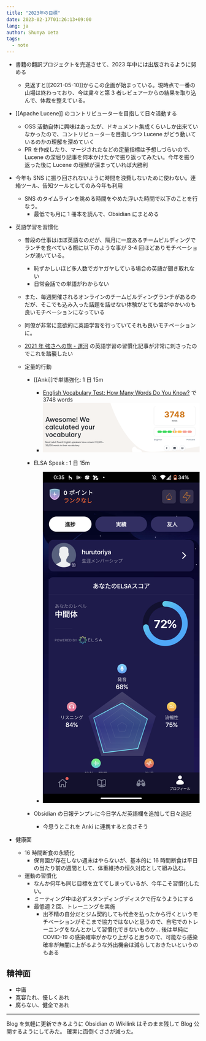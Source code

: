 ```yaml
---
title: "2023年の目標"
date: 2023-02-17T01:26:13+09:00
lang: ja
author: Shunya Ueta
tags:
  - note
---
```


- 書籍の翻訳プロジェクトを完遂させて、2023 年中には出版されるように努める
  - 見返すと[[2021-05-10]]からこの企画が始まっている。現時点で一番の山場は終わっており、今は粛々と第 3 者レビュアーからの結果を取り込んで、体裁を整えている。
- [[Apache Lucene]] のコントリビューターを目指して日々活動する
  - OSS 活動自体に興味はあったが、ドキュメント集成くらいしか出来ていなかったので、コントリビューターを目指しつつ Lucene がどう動いているのかの理解を深めていく
  - PR を作成したり、マージされたなどの定量指標は予想しづらいので、Lucene の深堀り記事を何本かけたかで振り返ってみたい。今年を振り返った後に Lucene の理解が深まっていれば大勝利
- 今年も SNS に振り回されないように時間を浪費しないために使わない。連絡ツール、告知ツールとしてのみ今年も利用
  - SNS のタイムラインを眺める時間をやめた浮いた時間で以下のことを行なう。
    - 最低でも月に 1 冊本を読んで、Obsidian にまとめる
- 英語学習を習慣化

  - 普段の仕事はほぼ英語なのだが、隔月に一度あるチームビルディングでランチを食べている際に以下のような事が 3-4 回ほどありモチベーションが湧いている。
    - 恥ずかしいほど多人数でガヤガヤしている場合の英語が聞き取れない
    - 日常会話での単語がわからない
  - また、毎週開催されるオンラインのチームビルディングランチがあるのだが、そこでも込み入った話題を話せない体験がとても歯がゆかいのも良いモチベーションになっている
  - 同僚が非常に意欲的に英語学習を行っていてそれも良いモチベーションに。
  - [2021 年 強さへの旅 \- 運河](https://uiuret.hatenablog.com/entry/2021/12/31/151357) の英語学習の習慣化記事が非常に刺さったのでこれを踏襲したい
  - 定量的行動

    - [[Anki]]で単語強化: 1 日 15m

      - [English Vocabulary Test: How Many Words Do You Know?](https://preply.com/en/learn/english/test-your-vocab) で 3748 words
      - ![vocab score](/posts/2023-02-17-0126/images/1.png)

    - ELSA Speak : 1 日 15m
      - ![vocab score](/posts/2023-02-17-0126/images/2.png)
    - Obsidian の日報テンプレに今日学んだ英語欄を追加して日々追記
      - 今思うとこれを Anki に連携すると良さそう

- 健康面
  - 16 時間断食の永続化
    - 保育園が存在しない週末はやらないが、基本的に 16 時間断食は平日の当たり前の週間として、体重維持の恒久対応として組み込む。
  - 運動の習慣化
    - なんか何年も同じ目標を立ててしまっているが、今年こそ習慣化したい。
    - ミーティング中は必ずスタンディングディスクで行なうようにする
    - 最低週 2 回、トレーニングを実施
      - 出不精の自分だとジム契約しても代金を払ったから行くというモチベーションがそこまで協力ではないと思うので、自宅でのトレーニングをなんとかして習慣化できないものか...
        後は単純に COVID-19 の感染確率がかなり上がると思うので、可能なら感染確率が無闇に上がるような外出機会は減らしておきたいというのもある

## 精神面

- 中庸
- 寛容たれ、優しくあれ
- 腐らない、健全であれ

---

Blog を気軽に更新できるように Obsidian の Wikilink はそのまま残して Blog 公開するようにしてみた。
確実に面倒くささが減った。
